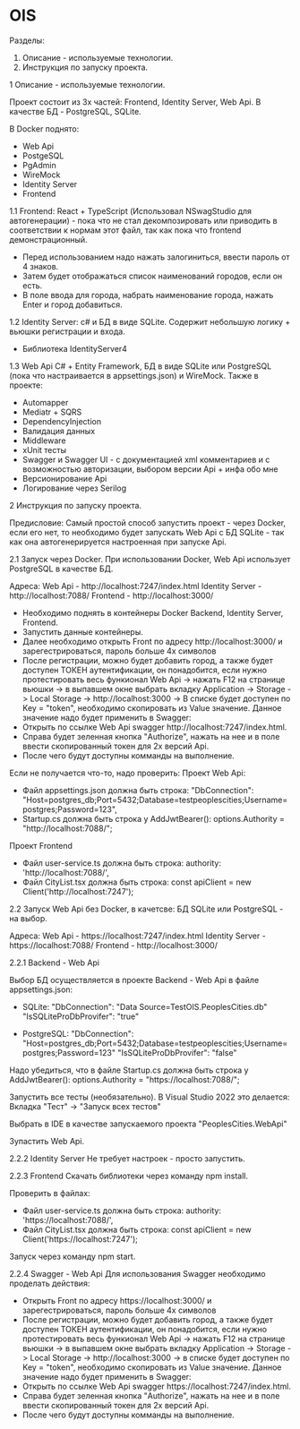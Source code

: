 # OIS

Разделы:
1) Описание - используемые технологии.
2) Инструкция по запуску проекта.

1 Описание - используемые технологии.

Проект состоит из 3х частей: Frontend, Identity Server, Web Api.
В качестве БД - PostgreSQL, SQLite.

В Docker поднято:
* Web Api 
* PostgeSQL
* PgAdmin
* WireMock
* Identity Server
* Frontend

1.1 Frontend: 
React + TypeScript (Использовал NSwagStudio для автогенерации) - пока что не стал декомпозировать или приводить в соответствии к нормам этот файл, так как пока что frontend демонстрационный.
* Перед использованием надо нажать залогиниться, ввести пароль от 4 знаков.
* Затем будет отображаться список наименований городов, если он есть.
* В поле ввода для города, набрать наименование города, нажать Enter и город добавиться.

1.2 Identity Server:
c# и БД в виде SQLite. Содержит небольшую логику + вьюшки регистрации и входа.
* Библиотека IdentityServer4

1.3 Web Api
C# + Entity Framework, БД в виде SQLite или PostgreSQL (пока что настраивается в appsettings.json) и WireMock.
Также в проекте:
* Automapper
* Mediatr + SQRS
* DependencyInjection
* Валидация данных
* Middleware
* xUnit тесты
* Swagger и Swagger UI - с документацией xml комментариев и с возможностью авторизации, выбором версии Api + инфа обо мне
* Версионирование Api
* Логирование через Serilog

2 Инструкция по запуску проекта.

Предисловие:
Самый простой способ запустить проект - через Docker,
если его нет, то необходимо будет запускать Web Api с БД SQLite - так как она автогенерируется настроенная при запуске Api.

2.1 Запуск через Docker.
При использовании Docker, Web Api использует PostgreSQL в качестве БД.

Адреса:
Web Api - 	  http://localhost:7247/index.html
Identity Server - http://localhost:7088/
Frontend - 	  http://localhost:3000/

* Необходимо поднять в контейнеры Docker Backend, Identity Server, Frontend.
* Запустить данные контейнеры.
* Далее необходимо открыть Front по адресу http://localhost:3000/ и зарегестрироваться, пароль больше 4х символов
* После регистрации, можно будет добавить город, а также будет доступен ТОКЕН аутентификации, он понадобится, если нужно протестировать весь функионал Web Api -> 
нажать F12 на странице вьюшки -> в выпавшем окне выбрать вкладку Application -> Storage -> Local Storage -> http://localhost:3000 -> 
В списке будет доступен по Key = "token", необходимо скопировать из Value значение.
Данное значение надо будет применить в Swagger:
* Открыть по ссылке Web Api swagger http://localhost:7247/index.html.
* Справа будет зеленная кнопка "Authorize", нажать на нее и в поле ввести скопированный токен для 2х версий Api.
* После чего будут доступны комманды на выполнение.

Если не получается что-то, надо проверить:
Проект Web Api:
* Файл appsettings.json должна быть строка:
"DbConnection": "Host=postgres_db;Port=5432;Database=testpeoplescities;Username=postgres;Password=123",
* Startup.cs должна быть строка у AddJwtBearer():
options.Authority = "http://localhost:7088/";

Проект Frontend
* Файл user-service.ts должна быть строка:
authority: 'http://localhost:7088/',
* Файл CityList.tsx должна быть строка:
const apiClient = new Client('http://localhost:7247');

2.2 Запуск Web Api без Docker, в качетсве: БД SQLite или PostgreSQL - на выбор.

Адреса:
Web Api - 	  https://localhost:7247/index.html
Identity Server - https://localhost:7088/
Frontend - 	  http://localhost:3000/

2.2.1 Backend - Web Api

Выбор БД осуществляется в проекте Backend - Web Api в файле appsettings.json:
* SQLite:
  "DbConnection": "Data Source=TestOIS.PeoplesCities.db"
  "IsSQLiteProDbProvifer": "true"

* PostgreSQL:
  "DbConnection": "Host=postgres_db;Port=5432;Database=testpeoplescities;Username=postgres;Password=123"
  "IsSQLiteProDbProvifer": "false"

Надо убедиться, что в файле Startup.cs должна быть строка у AddJwtBearer():
options.Authority = "https://localhost:7088/";

Запустить все тесты (необязательно). В Visual Studio 2022 это делается:
Вкладка "Тест" -> "Запуск всех тестов"

Выбрать в IDE в качестве запускаемого проекта "PeoplesCities.WebApi"

Зупастить Web Api.

2.2.2 Identity Server
Не требует настроек - просто запустить.

2.2.3 Frontend
Скачать библиотеки через команду npm install.

Проверить в файлах:
* Файл user-service.ts должна быть строка:
  authority: 'https://localhost:7088/',
* Файл CityList.tsx должна быть строка:
  const apiClient = new Client('https://localhost:7247');

Запуск через команду npm start.

2.2.4 Swagger - Web Api
Для использования Swagger необходимо проделать действия:
* Открыть Front по адресу https://localhost:3000/ и зарегестрироваться, пароль больше 4х символов
* После регистрации, можно будет добавить город, а также будет доступен ТОКЕН аутентификации, он понадобится, если нужно протестировать весь функионал Web Api -> 
  нажать F12 на странице вьюшки -> в выпавшем окне выбрать вкладку Application -> Storage -> Local Storage -> http://localhost:3000 -> 
  в списке будет доступен по Key = "token", необходимо скопировать из Value значение.
Данное значение надо будет применить в Swagger:
* Открыть по ссылке Web Api swagger https://localhost:7247/index.html.
* Справа будет зеленная кнопка "Authorize", нажать на нее и в поле ввести скопированный токен для 2х версий Api.
* После чего будут доступны комманды на выполнение.
